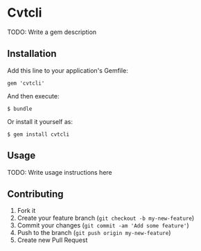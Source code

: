 # Cvtcli

TODO: Write a gem description

## Installation

Add this line to your application's Gemfile:

    gem 'cvtcli'

And then execute:

    $ bundle

Or install it yourself as:

    $ gem install cvtcli

## Usage

TODO: Write usage instructions here

## Contributing

1. Fork it
2. Create your feature branch (`git checkout -b my-new-feature`)
3. Commit your changes (`git commit -am 'Add some feature'`)
4. Push to the branch (`git push origin my-new-feature`)
5. Create new Pull Request
